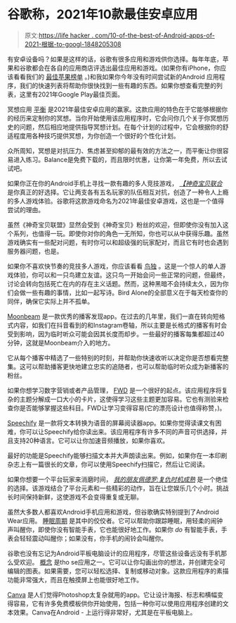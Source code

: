 # 谷歌称，2021年10款最佳安卓应用

> 原文:[https://life hacker . com/10-of-the-best-of-Android-apps-of-2021-根据-to-googl-1848205308](https://lifehacker.com/10-of-the-best-android-apps-of-2021-according-to-googl-1848205308)

有安卓设备吗？如果是这样的话，谷歌有很多应用和游戏供你选择。每年年底，苹果和谷歌都会在各自的应用商店评选出最佳应用和游戏。(如果你有iPhone，你应该看看我们的 [最佳苹果榜单](https://lifehacker.com/the-best-apps-of-2021-for-apple-devices-1848184304) 。)和我如果你今年没有时间尝试新的Android 应用程序，我们的快速列表将帮助你很快找到一些有趣的东西。如果你想查看完整的列表，这里有2021年Google Play最佳页面。

冥想应用 [平衡](https://play.google.com/store/apps/details?id=com.elevatelabs.geonosis) 是2021年最佳安卓应用的赢家。这款应用的特色在于它能够根据你的经历来定制你的冥想。当你开始使用该应用程序时，它会问你几个关于你冥想历史的问题，然后相应地提供指导冥想计划。在每个计划的过程中，它会根据你的舒适程度用各种技巧提供冥想，为你创造一个很好的个性化计划。

众所周知，冥想是对抗压力、焦虑甚至抑郁的最有效的方法之一，而平衡让你很容易进入练习。Balance是免费下载的，而且限时优惠，让你第一年免费，所以去试试吧。

如果你正在你的Android手机上寻找一款有趣的多人竞技游戏， [*【神奇宝贝联合*](https://play.google.com/store/apps/details?id=jp.pokemon.pokemonunite) 是你真正的好选择。它让两支各有五名玩家的队伍相互对抗，创造了一种令人上瘾的多人游戏体验。谷歌将这款游戏命名为2021年最佳安卓游戏，这也是一个值得尝试的理由。

虽然《神奇宝贝联盟》显然会受到《神奇宝贝》粉丝的欢迎，但即使你没有加入这个系列，也值得一玩。即使你对你的角色一无所知，你也可以从中获得乐趣。虽然游戏确实有一些配对问题，有时你可以和超级强的玩家配对，而且它有时也会遇到服务器问题，也是。

如果你不喜欢快节奏的竞技多人游戏，你应该看看 [鸟独](https://play.google.com/store/apps/details?id=com.GeorgeBatchelor.BirdAlone) 。这是一个惊人的单人游戏体验，你可以和一只鸟建立友谊。这只鸟一开始会问一些正常的问题，但最终，讨论会转向包括死亡在内的存在主义话题。然而，这种黑暗不会持续太久，因为你们会做一些有趣的事情，比如一起写诗。Bird Alone的全部意义在于每天检查你的同伴，确保它实际上并不孤单。

[Moonbeam](https://play.google.com/store/apps/details?id=fm.app.moonbeam) 是一款优秀的播客发现app。在过去的几年里，我们一直在转向短格式内容，如我们在抖音看到的和Instagram卷轴，所以主要是长格式的播客有时会受到影响，因为临时听众可能会因其长度而却步。一些最好的播客每集都超过40分钟，这就是Moonbeam介入的地方。

它从每个播客中精选了一些特别的时刻，并帮助你快速收听以决定你是否想看完整集。这可以帮助播客更快地建立忠实的追随者，也可以帮助临时听众成为新播客的粉丝。

如果你想学习数字营销或者产品管理， [FWD](https://play.google.com/store/apps/details?id=com.fwdapp) 是一个很好的起点。该应用程序将复杂的主题分解成一口大小的卡片，这使得学习这些主题更加容易。它也有测验来检查你是否能够掌握这些科目。FWD让学习变得容易(它的漂亮设计也值得称赞，)。

[Speechify](https://play.google.com/store/apps/details?id=com.cliffweitzman.speechify2) 是一款将文本转换为语音的屏幕阅读器app。如果你觉得读课文有困难，你可以让Speechify给你读出来。该应用程序有许多不同的声音可供选择，并且支持20种语言。它可以让你加速音频播放，如果你喜欢。

最好的功能是Speechify能够扫描文本并大声朗读出来。例如，如果你在一本印刷杂志上有一篇很长的文章，你可以使用Speechify扫描它，然后让它阅读。

如果你想要一个平台玩家来消磨时间， [*我的朋友佩德罗:复仇时机成熟*](https://play.google.com/store/apps/details?id=com.devolverdigital.myfriendpedro) 是一个绝佳的选择。该游戏结合了平台元素和一些精彩的动作，旨在让您娱乐几个小时。挑战长时间保持新鲜，这使游戏不会变得重复或无聊。

虽然大多数人都喜欢Android手机应用和游戏，但谷歌确实特别提到了Android Wear应用。 [睡眠周期](https://play.google.com/store/apps/details?id=com.northcube.sleepcycle) 是其中的佼佼者。它可以帮助你跟踪睡眠，用轻柔的闹钟声叫醒你，即使你没有智能手表，它也能很好地工作。如果你 *do* 有智能手表，手表会轻轻震动叫醒你；如果没有，你手机的闹铃会叫醒你。

谷歌也没有忘记为Android平板电脑设计的应用程序，尽管这些设备远没有手机那么受欢迎。 [概念](https://play.google.com/store/apps/details?id=com.tophatch.concepts) 是tho se应用之一。它可以让你勾画出你的想法，并创建完全可编辑的图表。如果需要，您可以轻松选择、复制或移动对象。这款应用程序的素描功能非常强大，而且在触摸屏上也能很好地工作。

[Canva](https://play.google.com/store/apps/details?id=com.canva.editor) 是人们觉得Photoshop太复杂就用的app。它让设计海报、标志和横幅变得容易，它有许多免费模板供你开始使用，包括一种你可以使用应用程序创建的文本效果。Canva在Android - 上运行得非常好，尤其是在平板电脑上。